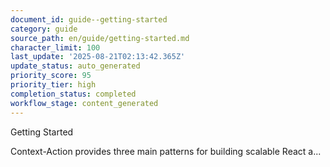 ```yaml
---
document_id: guide--getting-started
category: guide
source_path: en/guide/getting-started.md
character_limit: 100
last_update: '2025-08-21T02:13:42.365Z'
update_status: auto_generated
priority_score: 95
priority_tier: high
completion_status: completed
workflow_stage: content_generated
---
```

Getting Started

Context-Action provides three main patterns for building scalable React a...
